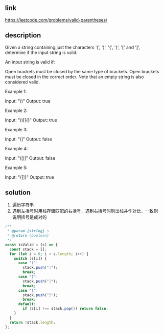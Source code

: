 ## link

https://leetcode.com/problems/valid-parentheses/

## description

Given a string containing just the characters '(', ')', '{', '}', '[' and ']', determine if the input string is valid.

An input string is valid if:

Open brackets must be closed by the same type of brackets.
Open brackets must be closed in the correct order.
Note that an empty string is also considered valid.

Example 1:

Input: "()"
Output: true

Example 2:

Input: "()[]{}"
Output: true

Example 3:

Input: "(]"
Output: false

Example 4:

Input: "([)]"
Output: false

Example 5:

Input: "{[]}"
Output: true

## solution

1. 遍历字符串
2. 遇到左括号时用栈存储匹配的右括号，遇到右括号时则出栈并作对比，一致则说明括号是成对的

```javascript
/**
 * @param {string} s
 * @return {boolean}
 */
const isValid = (s) => {
  const stack = [];
  for (let i = 0; i < s.length; i++) {
    switch (s[i]) {
      case "(":
        stack.push(")");
        break;
      case "[":
        stack.push("]");
        break;
      case "{":
        stack.push("}");
        break;
      default:
        if (s[i] !== stack.pop()) return false;
    }
  }
  return !stack.length;
};
```
